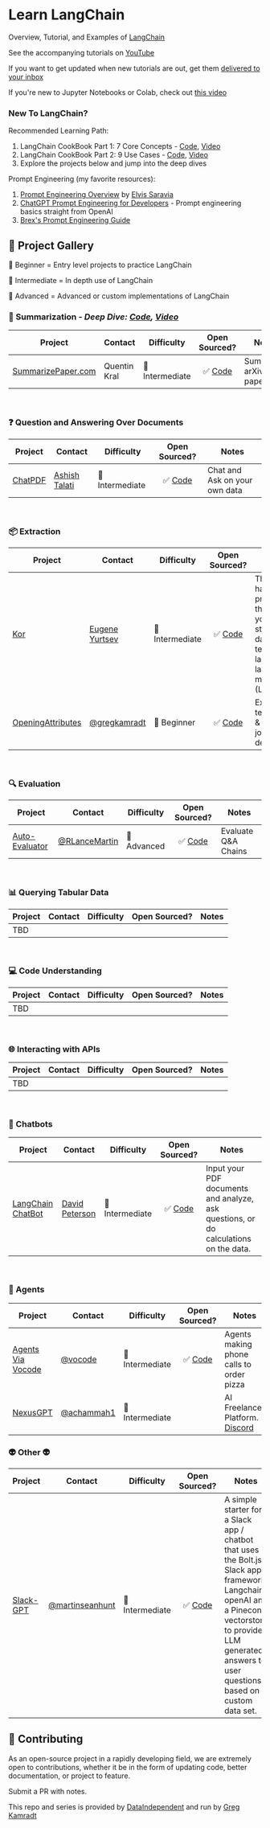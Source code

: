 # Learn LangChain

Overview, Tutorial, and Examples of [LangChain](https://langchain.readthedocs.io/en/latest/)

See the accompanying tutorials on [YouTube](https://www.youtube.com/channel/UCyR2Ct3pDOeZSRyZH5hPO-Q)

If you want to get updated when new tutorials are out, get them [delivered to your inbox](https://prodigious-knitter-7293.ck.page/3bd9b7cea6)

If you're new to Jupyter Notebooks or Colab, check out [this video](https://www.youtube.com/watch?v=HW29067qVWk)

### **New To LangChain?**
Recommended Learning Path:
1. LangChain CookBook Part 1: 7 Core Concepts - [Code](https://github.com/gkamradt/langchain-tutorials/blob/main/LangChain%20Cookbook%20Part%201%20-%20Fundamentals.ipynb), [Video](https://youtu.be/2xxziIWmaSA)
2. LangChain CookBook Part 2: 9 Use Cases - [Code](https://github.com/gkamradt/langchain-tutorials/blob/main/LangChain%20Cookbook%20Part%202%20-%20Use%20Cases.ipynb), [Video](https://youtu.be/vGP4pQdCocw)
3. Explore the projects below and jump into the deep dives

Prompt Engineering (my favorite resources):
1. [Prompt Engineering Overview](https://www.youtube.com/watch?v=dOxUroR57xs) by [Elvis Saravia](https://twitter.com/omarsar0)
2. [ChatGPT Prompt Engineering for Developers](https://www.deeplearning.ai/short-courses/chatgpt-prompt-engineering-for-developers/) - Prompt engineering basics straight from OpenAI
3. [Brex's Prompt Engineering Guide](https://github.com/brexhq/prompt-engineering)

## 🤖 **Project Gallery**

🐇 Beginner = Entry level projects to practice LangChain

🐒 Intermediate = In depth use of LangChain

🦈 Advanced = Advanced or custom implementations of LangChain

### **📝 Summarization** - *Deep Dive: [Code](https://github.com/gkamradt/langchain-tutorials/blob/main/data_generation/5%20Levels%20Of%20Summarization%20-%20Novice%20To%20Expert.ipynb), [Video](https://youtu.be/qaPMdcCqtWk)*
| Project    | Contact | Difficulty | Open Sourced? |  Notes | 
| - | ----------- | ---------- | :-: | ---------- |
| [SummarizePaper.com](https://www.summarizepaper.com/)      | Quentin Kral       | 🐒 Intermediate | ✅ [Code](https://github.com/summarizepaper/summarizepaper) | Summarize arXiv papers | 

<br>

### ❓ Question and Answering Over Documents
| Project      | Contact | Difficulty | Open Sourced? |  Notes | 
| ----------- | ----------- | ---------- | :-: | ---------- |
| [ChatPDF](https://github.com/akshata29/chatpdf)      | [Ashish Talati](https://github.com/akshata29)       | 🐒 Intermediate | ✅ [Code](https://github.com/akshata29/chatpdf) | Chat and Ask on your own data | 

<br>

### **📦 Extraction**
| Project      | Contact | Difficulty | Open Sourced? |  Notes | 
| ----------- | ----------- | ---------- | :-: | ---------- |
| [Kor](https://eyurtsev.github.io/kor/)      | [Eugene Yurtsev](https://twitter.com/veryboldbagel)       | 🐒 Intermediate | ✅ [Code](https://github.com/eyurtsev/kor) | This is a half-baked prototype that “helps” you extract structured data from text using large language models (LLMs) 🧩. | 
| [OpeningAttributes](https://twitter.com/GregKamradt/status/1643027796850253824)      | [@gregkamradt](https://twitter.com/GregKamradt)       | 🐇 Beginner | ✅ [Code](https://github.com/gkamradt/langchain-tutorials/blob/main/data_generation/Expert%20Structured%20Output%20(Using%20Kor).ipynb) | Extract technologies & tools from job descriptions | 

<br>

### **🔍 Evaluation** 
| Project      | Contact | Difficulty | Open Sourced? |  Notes | 
| ----------- | ----------- | ---------- | :-: | ---------- |
| [Auto-Evaluator](https://autoevaluator.langchain.com/)      | [@RLanceMartin](https://twitter.com/RLanceMartin)       | 🦈 Advanced | ✅ [Code](https://github.com/langchain-ai/auto-evaluator) | Evaluate Q&A Chains | 

<br>

### **📊 Querying Tabular Data** 
| Project      | Contact | Difficulty | Open Sourced? |  Notes | 
| ----------- | ----------- | ---------- | :-: | ---------- |
| TBD | | | | | 

<br>

### **💻 Code Understanding**
| Project      | Contact | Difficulty | Open Sourced? |  Notes | 
| ----------- | ----------- | ---------- | :-: | ---------- |
| TBD | | | | | 

<br>

### **🌐 Interacting with APIs**
| Project      | Contact | Difficulty | Open Sourced? |  Notes | 
| ----------- | ----------- | ---------- | :-: | ---------- |
| TBD | | | | | 

<br>

### **💬 Chatbots**
| Project      | Contact | Difficulty | Open Sourced? |  Notes | 
| ----------- | ----------- | ---------- | :-: | ---------- |
| [LangChain ChatBot](https://github.com/Haste171/langchain-chatbot)      | [David Peterson](https://github.com/Haste171)       | 🐒 Intermediate | ✅ [Code](https://github.com/Haste171/langchain-chatbot) | Input your PDF documents and analyze, ask questions, or do calculations on the data. |

<br>

### **🤖 Agents**
| Project      | Contact | Difficulty | Open Sourced? |  Notes | 
| ----------- | ----------- | ---------- | :-: | ---------- |
| [Agents Via Vocode](https://twitter.com/vocodehq/status/1653104377010483201)      | [@vocode](https://twitter.com/vocodehq)       | 🐒 Intermediate | ✅ [Code](https://github.com/vocodedev/vocode-python) | Agents making phone calls to order pizza |
| [NexusGPT](https://twitter.com/achammah1/status/1649482899253501958?s=20)      | [@achammah1](https://twitter.com/achammah1)       | 🐒 Intermediate | | AI Freelancer Platform. [Discord](https://discord.gg/Tttk8z9U5x) | 

### **👽 Other 👽**
| Project      | Contact | Difficulty | Open Sourced? |  Notes | 
| ----------- | ----------- | ---------- | :-: | ---------- |
| [Slack-GPT](https://github.com/martinseanhunt/slack-gpt)      | [@martinseanhunt](https://twitter.com/martinseanhunt)       | 🐒 Intermediate | ✅ [Code](https://github.com/martinseanhunt/slack-gpt) | A simple starter for a Slack app / chatbot that uses the Bolt.js Slack app framework, Langchain, openAI and a Pinecone vectorstore to provide LLM generated answers to user questions based on a custom data set. | 

## 💁 Contributing

As an open-source project in a rapidly developing field, we are extremely open to contributions, whether it be in the form of updating code, better documentation, or project to feature.

Submit a PR with notes.

This repo and series is provided by [DataIndependent](https://dataindependent.com/) and run by [Greg Kamradt](https://twitter.com/GregKamradt)
